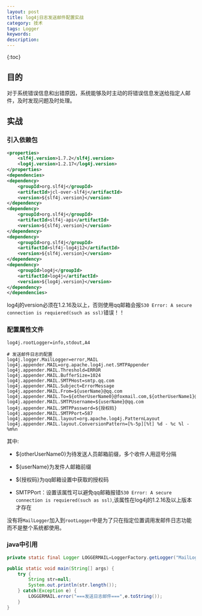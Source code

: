 ```yaml
---
layout: post
title: log4j日志发送邮件配置实战
category: 技术
tags: Logger
keywords: 
description:  
---
```


{:toc}

## 目的

对于系统错误信息和出错原因，系统能够及时主动的将错误信息发送给指定人邮件，及时发现问题及时处理。

## 实战

### 引入依赖包


```xml
<properties>
    <slf4j.version>1.7.2</slf4j.version>
    <log4j.version>1.2.17</log4j.version>
</properties>
<dependencies>
<dependency>
    <groupId>org.slf4j</groupId>
    <artifactId>jcl-over-slf4j</artifactId>
    <version>${slf4j.version}</version>
</dependency>
<dependency>
    <groupId>org.slf4j</groupId>
    <artifactId>slf4j-api</artifactId>
    <version>${slf4j.version}</version>
</dependency>
<dependency>
    <groupId>org.slf4j</groupId>
    <artifactId>slf4j-log4j12</artifactId>
    <version>${slf4j.version}</version>
</dependency>
<dependency>
    <groupId>log4j</groupId>
    <artifactId>log4j</artifactId>
    <version>${log4j.version}</version>
</dependency>
</dependencies>
```

log4j的version必须在1.2.16及以上，否则使用qq邮箱会报`530 Error: A secure connection is requiered(such as ssl)`错误！！

### 配置属性文件

```properties
log4j.rootLogger=info,stdout,A4

# 发送邮件日志的配置
log4j.logger.MailLogger=error,MAIL
log4j.appender.MAIL=org.apache.log4j.net.SMTPAppender
log4j.appender.MAIL.Threshold=ERROR
log4j.appender.MAIL.BufferSize=1024
log4j.appender.MAIL.SMTPHost=smtp.qq.com
log4j.appender.MAIL.Subject=ErrorMessage
log4j.appender.MAIL.From=${userName}@qq.com
log4j.appender.MAIL.To=${otherUserName0}@foxmail.com,${otherUserName1}@foxmail.com
log4j.appender.MAIL.SMTPUsername=${userName}@qq.com
log4j.appender.MAIL.SMTPPassword=${授权码}
log4j.appender.MAIL.SMTPPort=587
log4j.appender.MAIL.layout=org.apache.log4j.PatternLayout
log4j.appender.MAIL.layout.ConversionPattern=[%-5p][%t] %d - %c %l - %m%n
```

其中:

- ${otherUserName0}为待发送人员邮箱前缀，多个收件人用逗号分隔

- ${userName}为发件人邮箱前缀

- ${授权码}为qq邮箱设置中获取的授权码

- SMTPPort：设置该属性可以避免qq邮箱报错`530 Error: A secure connection is requiered(such as ssl)`,该属性在log4j的1.2.16及以上版本才存在

没有将`MailLogger`加入到`rootLogger`中是为了只在指定位置调用发邮件日志功能而不是整个系统都使用。

### java中引用

```java
private static final Logger LOGGERMAIL=LoggerFactory.getLogger("MailLogger");

public static void main(String[] args) {
    try {
        String str=null;
        System.out.println(str.length());
    } catch(Exception e) {
        LOGGERMAIL.error("===发送日志邮件===",e.toString());
    }
}
```
